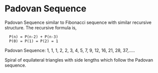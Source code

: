 # Padovan Sequence
Padovan Sequence similar to Fibonacci sequence with similar recursive structure. The recursive formula is, 

```
  P(n) = P(n-2) + P(n-3)
  P(0) = P(1) = P(2) = 1 
```

Padovan Sequence: 1, 1, 1, 2, 2, 3, 4, 5, 7, 9, 12, 16, 21, 28, 37,….. 

Spiral of equilateral triangles with side lengths which follow the Padovan sequence. 
